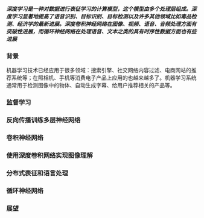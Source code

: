 ***深度学习是一种对数据进行表征学习的计算模型，这个模型由多个处理层组成。深度学习显著地提高了语音识别、目标识别、目标检测以及许多其他领域比如毒品检测、经济学的最新进展。深度卷积神经网络在图像、视频、语音、音频处理方面有突破性进展，而循环神经网络在处理语音、文本之类的具有时序性数据方面也有些进展***

### 背景
机器学习技术已经应用于很多领域：搜索引擎、社交网络内容过滤、电商网站的推荐系统等；在照相机、手机等消费电子产品上应用的也越来越多了。机器学习系统通常用于检测图像中的物体、自动生成字幕、给用户推荐相关的产品等。



### 监督学习

### 反向传播训练多层神经网络

### 卷积神经网络

### 使用深度卷积网络实现图像理解

### 分布式表征和语言处理

### 循环神经网络

### 展望
